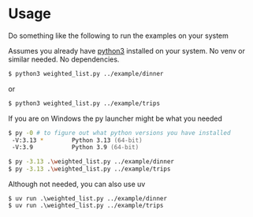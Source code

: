 # Usage

Do something like the following to run the examples on your system

Assumes you already have [python3](https://www.python.org) installed on your system. No venv or similar needed. No dependencies.

```zsh
$ python3 weighted_list.py ../example/dinner
```

or

```zsh
$ python3 weighted_list.py ../example/trips
```

If you are on Windows the py launcher might be what you needed

```zsh
$ py -0 # to figure out what python versions you have installed
 -V:3.13 *        Python 3.13 (64-bit)
 -V:3.9           Python 3.9 (64-bit)

$ py -3.13 .\weighted_list.py ../example/dinner
$ py -3.13 .\weighted_list.py ../example/trips
```

Although not needed, you can also use uv

```shell
$ uv run .\weighted_list.py ../example/dinner
$ uv run .\weighted_list.py ../example/trips
```
